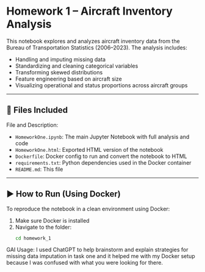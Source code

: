 # Homework 1 – Aircraft Inventory Analysis

This notebook explores and analyzes aircraft inventory data from the Bureau of Transportation Statistics (2006–2023). The analysis includes:

- Handling and imputing missing data
- Standardizing and cleaning categorical variables
- Transforming skewed distributions
- Feature engineering based on aircraft size
- Visualizing operational and status proportions across aircraft groups

---

## 📁 Files Included

File and Description:
- `HomeworkOne.ipynb`: The main Jupyter Notebook with full analysis and code
- `HomeworkOne.html`: Exported HTML version of the notebook
- `Dockerfile`: Docker config to run and convert the notebook to HTML
- `requirements.txt`: Python dependencies used in the Docker container
- `README.md`: This file

---

## ▶️ How to Run (Using Docker)

To reproduce the notebook in a clean environment using Docker:

1. Make sure Docker is installed
2. Navigate to the folder:
   ```bash
   cd homework_1


GAI Usage:
I used ChatGPT to help brainstorm and explain strategies for missing data imputation in task one and it helped me with my Docker setup because I was confused with what you were looking for there.
